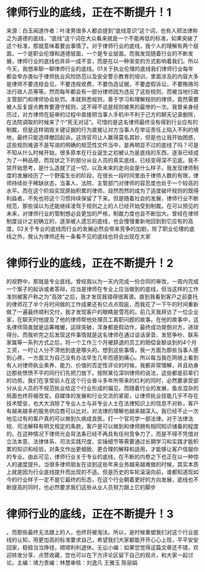 # 律师行业的底线，正在不断提升！1

来源：白玉闻道作者：叶凌男很多人都会提到“底线意识”这个词，也有人把法律称之为道德的底线，“底线”这个词在大众看来就是一个不能再低的标准，如果突破了这个标准，那就意味着要出事情了。对于律师行业的底线，我个人的理解有两个层面，一个是职业伦理和道德层面，一个是专业层面。而我发现随着行业的不断发展，律师行业的底线也并非一成不变，而是在以一种渐变的方式影响着我们。所以今天，我想来聊一聊律师行业的底线。01关于执业伦理的底线我们律师行业每年都会举办类似于律师执业风险防范以及安全警示教育的培训，里面涉及的内容大多是律师不要违规会见，不要违规收费，不要伪造证据，不要虚假诉讼，不要贿赂司法行政人员等等。然而每年都会有一部分律师因为违反了这些规则，而被当地行政主管部门和律师协会处罚。本就熟悉规则，善于学习和理解规则的律师，竟然需要被人反复提点教育要遵守规则，这不得不说是规则被黑的最惨的一次。我曾亲身经历过，对方律师在庭审的过程中直接把当事人手机中不利于己方的聊天记录删除，在法院调取的时候来了个“死无对证”。可惜的是这名律师最终没有得到行业应有的制裁，但是这样销毁关键证据的行为直接让对方当事人在举证责任上陷入不利的境地，最终只能选择撤回起诉。这场官司让人赢得莫名其妙，但是也让我开始困惑，这些规则难道不是写进的明确的规范性文件当中，是再明显不过的底线了吗？可是不知从什么时候开始，很多原本在行业诞生之初被认为是底线的东西，逐渐已经成为了一种品德，而现状之下的部分从业人员的真实底线，已经变得深不见底。我不禁开始思考，是什么造就了这一切，以及未来的走向会是什么样子。我发现律师制度的发展经历了一个野蛮生长的阶段，在很长一段时间里由于律师人数的有限，律师持续处于稀缺状态，当事人、法院、主管部门对律师的容忍度也处于一个较高的水平。而在这个阶段实现原始积累的律师，自然而然的成为了适度破坏规则的既得利益者，不免也将这个习惯持续保留了下来。但是随着社会的发展，律师行业不断规范，那些误以为还能继续凌驾于规则之上的人已经开始受到制裁。在可以预见的未来，对律师行业的管制想必会更加的严格，制裁力度也会不断加大。曾经在律师制度设计之初确立的，逐渐被人遗忘的底线，也会慢慢重新地回到到它应有的高度。02关于专业的底线而行业的发展必然会带来竞争的加剧，除了职业伦理的底线之外，我认为律师还有一条看不见的底线也将会出现在大家

# 律师行业的底线，正在不断提升！2

的视野中，那就是专业底线。曾经我以为一天内完成一份合同的审改，一周内完成一个案子的起诉或者答辩，应当是律师在专业上应当做到的底线，但当这样的工作准则被客户称之为“高效”之后，我才发现我错得很离谱。直到我看到客户之前委托的律师花了半个月时间做的工作成果还有亿点点瑕疵，而我花了一下午的时间重新做了一遍最终顺利交付，我才发现客户的眼睛是雪亮的。前几天我拜访了一位企业家，在聊天时他提及了他的律师帮他处理员工离职问题的故事。在他的故事中，这名律师简直就是运筹帷幄，运球突破，浑身都是假动作，最终成功晃倒对方，进球得分。而我听完之后发现这件事情就是这名律师在通过谈话录音、发怒争吵、联系家属等一系列方式之后，将一个工作三个月被辞退的员工的赔偿金额谈到的4个月工资，一时让人分不清他到底是哪头的。想到这些事情，我一方面为那些当事人感到心疼，一方面又为自己没有办法早生几年而感到痛心。所以每当我在网络上看到有人对律师执业素养、能力、价值的否定性评论的时候，我都非常理解，并且劝身边那些愤愤不平的同行们先把刀放下。按照某位深圳律师的说法，这些都是前辈们的功劳。我们在享受前人在这个行业奋斗多年所带来的红利的同时，必然要承受部分从业人员的不规范执业给这个行业形成的偏见。而随着行业的发展，鱼龙混杂的局面也终将被改变。自媒体的发展和行业交流的紧密，让律师执业技能几乎不存在技术壁垒，也大大消除了专业人士与非专业人士在法律知识上的信息不对称，客户有越来越多的服务供应商可以比对，对法律的理解也越来越深入。我已经不止一次地见过有的客户真的可以做到久病成良医，打一个官司学一部法律。对于法律法规、司法解释有明文规定的条款，客户是可以做到和律师拥有相同知识储备的程度的。在这种情况下律师光会背法条已经不再具有任何竞争力了，而是不得不凭借对立法本意、法律体系、司法实践尺度、实操细节等需要通过长期学习和实践才能积累的知识和经验，对条文作出更细致、更合理的解释和适用，才能够让客户信服你的专业。由此可见，律师行业关于专业的底线，在不断的内卷之下也正在以一种惊人的速度提升。当很多律师朋友在谈到这些年来业务越来越难做的时候，其实本质上就是因为行业底线提升而出现的不适。但是历史的车轮滚滚向前，谁都知道现如今的行业样子一定不是它最终的形态，在这个行业朝着更好的方向发展，底线也不断提高的同时，也必然要求我们这些从业人员努力跟上它的脚步

# 律师行业的底线，正在不断提升！3

。而那些最终无法跟上的人，也终将被淘汰。所以，是时候重塑我们对这个行业底线的认知，用更加高的标准要求自己，希望我们大家都能开开心心上班，平平安安回家，稳稳当当挣钱，顺顺利利退休。无讼小编：如果您觉得这篇文章还不错，欢迎转发分享、点赞收藏，您也可以在下方评论区留下自己的观点，和大家一起讨论。主编：靖力责编：林慧审核：刘逸凡 王雅玉 陈丽娟

